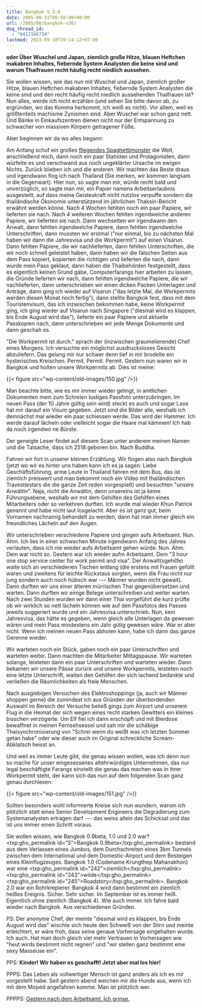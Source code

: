 ```yaml
---
title: Bangkok V.3.0
date: 2005-08-31T06:50:00+00:00
url: /2005/08/bangkok-v30/
dsq_thread_id:
  - "6412166734"
lastmod: 2023-09-10T19:14:12+07:00
---
```

**oder Über Wuschel und Japan, ziemlich große Hitze, blauen Heftchen makabren Inhaltes, fiebernde System Analysten die keine sind und warum Thaifrauen recht häufig recht niedlich aussehen.**

Sie wollen wissen, wie das nun mit Wuschel und Japan, ziemlich großer Hitze, blauen Heftchen makabren Inhaltes, fiebernde System Analysten die keine sind und den recht häufig recht niedlich aussehenden Thaifrauen ist? Nun alles, werde ich nicht erzählen (und sehen Sie bitte davon ab, zu ergründen, wo das Komma herkommt, ich weiß es nicht). Vor allem, weil es größtenteils machisme Zynismen sind. Aber Wuschel war schon ganz nett. Und Bänke in Einkaufszentren dienen nicht nur der Entspannung zu schwacher von massiven Körpern getragener Füße.

Aber beginnen wir da wo alles begann:

Am Anfang schuf ein großes [fliegendes Spaghettimonster][1] die Welt, anschließend mich, dann noch ein paar Statisten und Protagonisten, dann würfelte es und verschwand aus noch ungeklärter Ursache im ewigen Nichts. Zurück blieben ich und die anderen. Wir machten das Beste draus und irgendwann flog ich nach Thailand (Sie merken, wir kommen langsam in die Gegenwart). Hier nun, so sagte man mir, würde recht bald und unverzüglich, so sagte man mir, ein Papier namens Arbeitserlaubnis ausgestellt, auf dass meine Geisteskraft nicht nutzlos verpuffe sondern die thailändische Ökonomie unterstützend im jährlichen Thaksin-Bericht erwähnt werden könne. Nach 4 Wochen fehlten noch ein paar Papiere, wir lieferten sie nach. Nach 4 weiteren Wochen fehlten irgendwelche anderen Papiere, wir lieferten sie nach. Dann wechselten wir irgendwann den Anwalt, dann fehlten irgendwelche Papiere, dann fehlten irgendwelche Unterschriften, dann mussten wir erstmal ("nur einmal, bis zu nächsten Mal haben wir dann die Jahresvisa und die Workpermit") auf einen Visarun. Dann fehlten Papiere, die wir nachlieferten, dann fehlten Unterschriften, die wir noch schnell geleistet haben, dann haben wir die falschen Seiten aus dem Pass kopiert, kopierten die richtigen und lieferten die nach, dann wurde mein Pass geklaut, dann haben die Thaibehörden festgestellt, dass es eigentlich keinen Grund gäbe, Computerfarangs hier arbeiten zu lassen, die Gründe lieferten wir nach, dann fehlten irgendwelche Papiere, die wir nachlieferten, dann unterschrieben wir einen dicken Packen Unterlagen und Anträge, dann ging ich wieder auf Visarun ("das letzte Mal, die Workpermits werden diesen Monat noch fertig"), dann stellte Bangkok fest, dass mit dem Touristenvisum, das ich inzwischen bekommen habe, keine Workpermit ging, ich ging wieder auf Visarun nach Singapore ("diesmal wird es klappen, bis Ende August wird das"), lieferte ein paar Papiere und aktuelle Passkopien nach, dann unterschrieben wir jede Menge Dokumente und dann geschah es.

"Die Workpermit ist durch." sprach der (inzwischen graumelierende) Chef eines Morgens. Ich versuchte ein möglichst ausdrucksloses Gesicht abzuliefern. Das gelang mir nur schwer denn tief in mir brodelte ein hysterisches Kreischen. Permit. Permit. Permit. Gestern nun waren wir in Bangkok und holten unsere Workpermits ab. Dies ist meine:

{{< figure src="wp-content/old-images/150.jpg" />}}

Man beachte bitte, wie es mir immer wieder gelingt, in amtlichen Dokumenten mein zum Schreien lustiges Passfoto unterzubringen. Im neuen Pass (der 10 Jahre gültig sein wird) steckt es auch und sogar Laos hat mir darauf ein Visum gegeben. Jetzt sind die Bilder alle, weshalb ich demnächst mal wieder ein paar schiessen werde. Das wird der Hammer. Ich werde darauf lächeln oder vielleicht sogar die Haare mal kämmen! Ich hab da noch irgendwo ne Bürste.

Der geneigte Leser findet auf diesem Scan unter anderem meinen Namen und die Tatsache, dass ich 2518 geboren bin. Nach Buddha.

Fahren wir fort in unserer kleinen Erzählung. Wir flogen also nach Bangkok (jetzt wo wir es hinter uns haben kann ich es ja sagen: Liebe Geschäftsführung, arme Leute in Thailand fahren mit dem Bus, das ist ziemlich preiswert und man bekommt noch ein Video mit thailändischen Travestiestars die die ganze Zeit reden vorgespielt) und besuchten "unsere Anwältin". Naja, nicht die Anwältin, denn unsereins ist ja keine Führungsebene, weshalb wir mit dem Gehilfen des Gehilfen eines Mitarbeiters oder so verkehren durften. Ich wurde mal wieder Khun Patrick genannt und habe nicht laut losgelacht. Aber es ist ganz gut, beim Vornamen nachnamig behandelt zu werden, dann hat man immer gleich ein freundliches Lächeln auf den Augen.

Wir unterschrieben verschiedene Papiere und gingen aufs Arbeitsamt. Nun. Ähm. Ich lies in einer schwachen Minute irgendwann Anfang des Jahres verlauten, dass ich nie wieder aufs Arbeitsamt gehen würde. Nun. Ähm. Dem war nicht so. Gestern war ich wieder aufm Arbeitsamt. Dem "3 hour one stop service center for work permit and visa". Der Anwalt(sgehilfe) waite sich an verschiedenen Tischen entlang (die erstens mit Frauen gefüllt waren und zweitens für leichte Rückstaus sorgten, wenn die Frau nicht nur jung sondern auch noch hübsch war --- Männer wurden nicht gewait). Dann durften wir uns einer älteren mürrischen Thai gegenübersetzen und warten. Dann durften wir einige Belege unterschreiben und weiter warten. Nach zwei Stunden wurden wir dann einer Thai vorgeführt die kurz prüfte ob wir wirklich so nett lächeln können wie auf den Passfotos des Passes jeweils suggeriert wurde und ein Jahresvisa unterschrieb. Nun, kein Jahresvisa, das hätte es gegeben, wenn gleich alle Unterlagen da gewesen wären und mein Pass mindestens ein Jahr gütig gewesen wäre. War er aber nicht. Wenn ich meinen neuen Pass abholen kann, habe ich dann das ganze Gerenne wieder.

Wir warteten noch ein Stück, gaben noch ein paar Unterschriften und warteten weiter. Dann machten die Mitarbeiter Mittagspause. Wir warteten solange, leisteten dann ein paar Unterschriften und warteten wieder. Dann bekamen wir unsere Pässe zurück und unsere Workpermits, leisteten noch eine letzte Unterschrift, waiten den Gehilfen der sich lachend bedankte und verließen die Räumlichkeiten als freie Menschen.

Nach ausgiebigen Versuchen des Elektroshoppings (ja, auch wir Männer shoppen gerne) die zumindest ich aus Gründen der überbordenden Auswahl im Bereich der Versuche beließ gings zum Airport und unserem Flug in die Heimat der sich wegen eines recht starken Gewitters ein kleines bisschen verzögerte. Um Elf fiel ich dann erschöpft und mit Bierdose bewaffnet in meinen Fernsehsessel und sah mir die schäbige Thaisynchronisierung von "Schrei wenn du weißt was ich letzten Sommer getan habe" oder wie dieser auch im Original schreckliche Scream-Abklatsch heisst an.

Und weil es immer Leute gibt, die genau wissen wollen, was ich denn nun so mache für unser eingesessenes altehrwürdiges Unternehmen, das nur legal beschäftigte Farangs einstellt die genau das machen was in ihrer Workpermit steht, der kann sich das nun auf dem folgenden Scan ganz genau durchlesen:

{{< figure src="wp-content/old-images/151.jpg" />}}

Sollten besonders wohl informierte Kreise sich nun wundern, warum ich plötzlich statt eines Senior Development Engineers die Degradierung zum Systemanalysten ertragen darf --- das weiss allein das Schicksal und das ist uns immer einen Schritt voraus.

Sie wollen wissen, wie Bangkok 0.9beta, 1.0 und 2.0 war? <txp:gho_permalink id="5">Bangkok 0.9beta</txp:gho_permalink> bestand aus dem Verlassen eines Jumbos, dem Durchschreiten eines 3km Tunnels zwischen dem International und dem Domestic-Airport und dem Besteigen eines Kleinflugzeuges. Bangkok 1.0 (Codename Krungthep Mahanakhon) war eine <txp:gho_permalink id="242">ziemlich</txp:gho_permalink> <txp:gho_permalink id="243">wilde</txp:gho_permalink> <txp:gho_permalink id="245">Roadstory</txp:gho_permalink>. Bangkok 2.0 war ein Rohrkrepierer. Bangkok 4 wird dann bestimmt ein ziemlich heißes Ereignis. Sicher. Sehr sicher. Im September ist es immer heiß. Eigentlich ohne ziemlich (Bangkok 4). Wie auch immer. Ich fahre bald wieder nach Bangkok. Aus verschiedenen Gründen.

PS: Der anonyme Chef, der meinte "diesmal wird es klappen, bis Ende August wird das" wischte sich heute den Schweiß von der Stirn und meinte erleichtert, er wäre froh, dass seine genaue Vorhersage eingehalten wurde. Ich auch. Hat man doch gleich viel mehr Vertrauen in Vorhersagen wie "heut wirds bestimmt nicht regnen" und "wir stellen ganz bestimmt eine sexy Masseuse ein".

PPS: **Kinder! Wir haben es geschafft! Jetzt aber mal los hier!**

PPPS: Das Leben als vollwertiger Mensch ist ganz anders als ich es mir vorgestellt habe. Seit gestern abend weichen mir die Hunde aus, wenn ich mit dem Moped angefahren komme. Man ist plötzlich wer.

PPPPS: [Gestern nach dem Arbeitsamt. Ich grinse.][2]

 [1]: http://de.wikipedia.org/wiki/Fliegendes_Spaghettimonster
 [2]: http://kollitsch.de/2005/08/30
